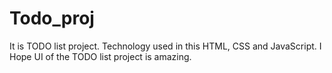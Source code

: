 # Todo_proj
It is TODO list project.
Technology used in this HTML, CSS and JavaScript.
I Hope UI of the TODO list project is amazing.
